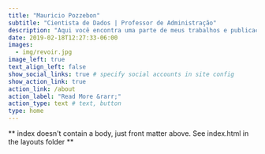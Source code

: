 ```yaml
---
title: "Mauricio Pozzebon"
subtitle: "Cientista de Dados | Professor de Administração"
description: "Aqui você encontra uma parte de meus trabalhos e publicações que venho desenvolvendo ao longo dessa jornada auto didata em ciência de dados e docência :)"
date: 2019-02-18T12:27:33-06:00
images:
  - img/revoir.jpg
image_left: true
text_align_left: false
show_social_links: true # specify social accounts in site config
show_action_link: true
action_link: /about
action_label: "Read More &rarr;"
action_type: text # text, button
type: home
---
```


** index doesn't contain a body, just front matter above.
See index.html in the layouts folder **
